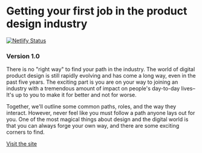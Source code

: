 # Getting your first job in the product design industry

[![Netlify Status](https://api.netlify.com/api/v1/badges/93361313-27ae-4e68-9379-0db79fb1ea78/deploy-status)](https://app.netlify.com/sites/elegant-leavitt-7d4221/deploys)

### Version 1.0

There is no "right way" to find your path in the industry. The world of digital product design is still rapidly evolving and has come a long way, even in the past five years. The exciting part is you are on your way to joining an industry with a tremendous amount of impact on people's day-to-day lives–It's up to you to make it for better and not for worse.

Together, we'll outline some common paths, roles, and the way they interact. However, never feel like you must follow a path anyone lays out for you. One of the most magical things about design and the digital world is that you can always forge your own way, and there are some exciting corners to find.

[Visit the site](https://elegant-leavitt-7d4221.netlify.app/)